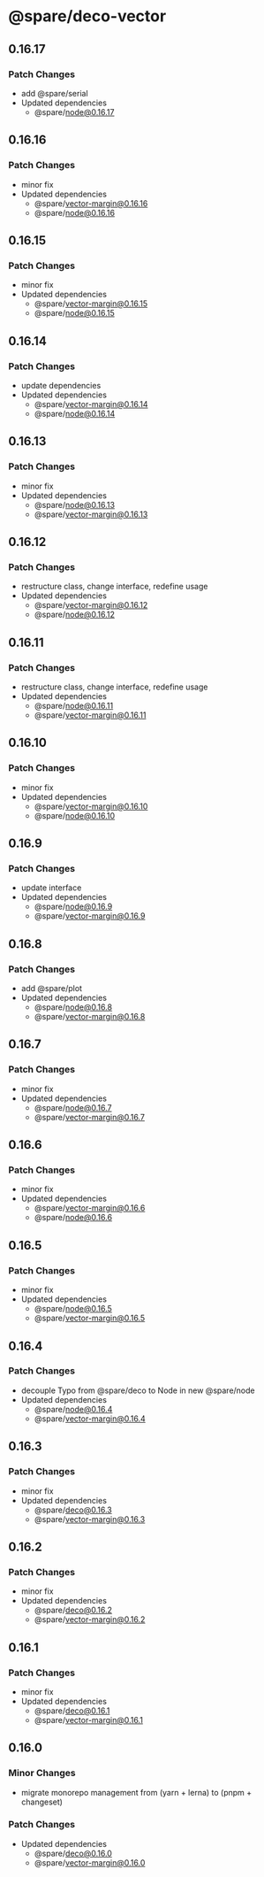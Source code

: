 # @spare/deco-vector

## 0.16.17

### Patch Changes

- add @spare/serial
- Updated dependencies
  - @spare/node@0.16.17

## 0.16.16

### Patch Changes

- minor fix
- Updated dependencies
  - @spare/vector-margin@0.16.16
  - @spare/node@0.16.16

## 0.16.15

### Patch Changes

- minor fix
- Updated dependencies
  - @spare/vector-margin@0.16.15
  - @spare/node@0.16.15

## 0.16.14

### Patch Changes

- update dependencies
- Updated dependencies
  - @spare/vector-margin@0.16.14
  - @spare/node@0.16.14

## 0.16.13

### Patch Changes

- minor fix
- Updated dependencies
  - @spare/node@0.16.13
  - @spare/vector-margin@0.16.13

## 0.16.12

### Patch Changes

- restructure class, change interface, redefine usage
- Updated dependencies
  - @spare/vector-margin@0.16.12
  - @spare/node@0.16.12

## 0.16.11

### Patch Changes

- restructure class, change interface, redefine usage
- Updated dependencies
  - @spare/node@0.16.11
  - @spare/vector-margin@0.16.11

## 0.16.10

### Patch Changes

- minor fix
- Updated dependencies
  - @spare/vector-margin@0.16.10
  - @spare/node@0.16.10

## 0.16.9

### Patch Changes

- update interface
- Updated dependencies
  - @spare/node@0.16.9
  - @spare/vector-margin@0.16.9

## 0.16.8

### Patch Changes

- add @spare/plot
- Updated dependencies
  - @spare/node@0.16.8
  - @spare/vector-margin@0.16.8

## 0.16.7

### Patch Changes

- minor fix
- Updated dependencies
  - @spare/node@0.16.7
  - @spare/vector-margin@0.16.7

## 0.16.6

### Patch Changes

- minor fix
- Updated dependencies
  - @spare/vector-margin@0.16.6
  - @spare/node@0.16.6

## 0.16.5

### Patch Changes

- minor fix
- Updated dependencies
  - @spare/node@0.16.5
  - @spare/vector-margin@0.16.5

## 0.16.4

### Patch Changes

- decouple Typo from @spare/deco to Node in new @spare/node
- Updated dependencies
  - @spare/node@0.16.4
  - @spare/vector-margin@0.16.4

## 0.16.3

### Patch Changes

- minor fix
- Updated dependencies
  - @spare/deco@0.16.3
  - @spare/vector-margin@0.16.3

## 0.16.2

### Patch Changes

- minor fix
- Updated dependencies
  - @spare/deco@0.16.2
  - @spare/vector-margin@0.16.2

## 0.16.1

### Patch Changes

- minor fix
- Updated dependencies
  - @spare/deco@0.16.1
  - @spare/vector-margin@0.16.1

## 0.16.0

### Minor Changes

- migrate monorepo management from (yarn + lerna) to (pnpm + changeset)

### Patch Changes

- Updated dependencies
  - @spare/deco@0.16.0
  - @spare/vector-margin@0.16.0
